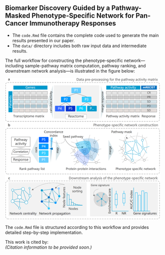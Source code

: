 ## Biomarker Discovery Guided by a Pathway-Masked Phenotype-Specific Network for Pan-Cancer Immunotherapy Responses

- The `code.Rmd` file contains the complete code used to generate the main results presented in our paper.  
- The `data/` directory includes both raw input data and intermediate results.

The full workflow for constructing the phenotype-specific network—including sample-pathway matrix computation, pathway ranking, and downstream network analysis—is illustrated in the figure below:

![Workflow Overview](img/Figure1_01.png)

The `code.Rmd` file is structured according to this workflow and provides detailed step-by-step implementation.

This work is cited by:  
*(Citation information to be provided soon.)*
